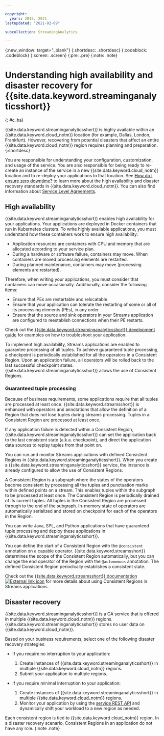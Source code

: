 ```yaml
---

copyright:
  years: 2015, 2021
lastupdated: "2021-02-09"

subcollection: StreamingAnalytics

---
```


<!-- Attribute definitions -->
{:new_window: target="_blank"}
{:shortdesc: .shortdesc}
{:codeblock: .codeblock}
{:screen: .screen}
{:pre: .pre}
{:note: .note}

# Understanding high availability and disaster recovery for {{site.data.keyword.streaminganalyticsshort}}
{: #c_ha}

{{site.data.keyword.streaminganalyticsshort}} is highly available within an {{site.data.keyword.cloud_notm}} location (for example, Dallas, London, Frankfurt). However, recovering from potential disasters that affect an entire {{site.data.keyword.cloud_notm}} region requires planning and preparation.
{:shortdesc}


You are responsible for understanding your configuration, customization, and usage of the service. You are also responsible for being ready to re-create an instance of the service in a new {{site.data.keyword.cloud_notm}} location and to re-deploy your applications to that location. See [How do I ensure zero downtime?](/docs/overview?topic=overview-zero-downtime#zero-downtime) to learn more about the high availability and disaster recovery standards in {{site.data.keyword.cloud_notm}}. You can also find information about [Service Level Agreements](/docs/overview?topic=overview-zero-downtime#zero-downtime#SLAs).

## High availability

{{site.data.keyword.streaminganalyticsshort}} enables high availability for your applications. Your applications are deployed in Docker containers that run in Kubernetes clusters. To write highly available applications, you must understand how these containers work to ensure high availability:

* Application resources are containers with CPU and memory that are allocated according to your service plan.
* During a hardware or software failure, containers may move. When containers are moved processing elements are restarted.
* During planned maintenance, containers may move (processing elements are restarted).

Therefore, when writing your applications, you must consider that containers can move occasionally. Additionally, consider the following items:
* Ensure that PEs are restartable and relocatable.
* Ensure that your application can tolerate the restarting of some or all of its processing elements (PEs), in any order.
* Ensure that the source and sink operators in your Streams application are configured to reestablish connections when their PE restarts.

Check out the [{{site.data.keyword.streaminganalyticsshort}} development guide](/docs/StreamingAnalytics?topic=StreamingAnalytics-development_guide#troubleshooting) for examples on how to troubleshoot your application.

To implement high availability, Streams applications are enabled to guarantee processing of all tuples. To achieve guaranteed tuple processing, a checkpoint is periodically established for all the operators in a Consistent Region. Upon an application failure, all operators will be rolled back to the last successful checkpoint states.
{{site.data.keyword.streaminganalyticsshort}} allows the use of Consistent Regions.

### Guaranteed tuple processing

Because of business requirements, some applications require that all tuples are processed at least once. {{site.data.keyword.streamsshort}} is enhanced with operators and annotations that allow the definition of a Region that does not lose tuples during streams processing. Tuples in a Consistent Region are processed at least once.

If any application failure is detected within a Consistent Region, {{site.data.keyword.streaminganalyticsshort}} can set the application back to the last consistent state (a.k.a. checkpoint), and direct the application data sources to replay tuples from that point on.

You can run and monitor Streams applications with defined Consistent Regions in {{site.data.keyword.streaminganalyticsshort}}. When you create a {{site.data.keyword.streaminganalyticsshort}} service, the instance is already configured to allow the use of Consistent Regions.

A Consistent Region is a subgraph where the states of the operators become consistent by processing all the tuples and punctuation marks within defined points on a stream. This enables tuples within the subgraph to be processed at least once. The Consistent Region is periodically drained of its current tuples. All tuples in the Consistent Region are processed through to the end of the subgraph. In-memory state of operators are automatically serialized and stored on checkpoint for each of the operators in the Region.

You can write Java, SPL, and Python applications that have guaranteed tuple processing and deploy these applications in {{site.data.keyword.streaminganalyticsshort}}.

You can define the start of a Consistent Region with the `@consistent` annotation on a capable operator. {{site.data.keyword.streamsshort}} determines the scope of the Consistent Region automatically, but you can change the end operator of the Region with the `@autonomous` annotation. The defined Consistent Region periodically establishes a consistent state.

Check out the [{{site.data.keyword.streamsshort}} documentation ![External link icon](../../icons/launch-glyph.svg "External link icon")](https://www.ibm.com/support/knowledgecenter/SSCRJU_4.3.0/com.ibm.streams.dev.doc/doc/consistentregions.html) for more details about using Consistent Regions in Streams applications.

## Disaster recovery

{{site.data.keyword.streaminganalyticsshort}} is a GA service that is offered in multiple {{site.data.keyword.cloud_notm}} regions. {{site.data.keyword.streaminganalyticsshort}} stores no user data on {{site.data.keyword.cloud_notm}}.

Based on your business requirements, select one of the following disaster recovery strategies:

* If you require no interruption to your application:
    1. Create instances of {{site.data.keyword.streaminganalyticsshort}} in multiple {{site.data.keyword.cloud_notm}} regions.
    2. Submit your application to multiple regions.


* If you require minimal interruption to your application:
    1. Create instances of {{site.data.keyword.streaminganalyticsshort}} in multiple {{site.data.keyword.cloud_notm}} regions.
    2. Monitor your application by using the [service REST API](https://ibm.co/2Gt9mB6) and dynamically shift your workload to a new region as needed.

Each consistent region is tied to {{site.data.keyword.cloud_notm}} region. In a disaster recovery scenario, Consistent Regions in an application do not have any role.
{:note .note}

